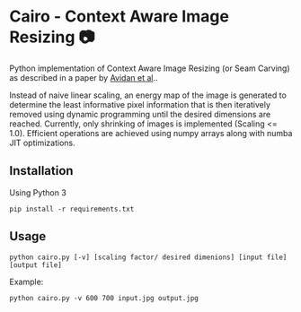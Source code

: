 # Cairo - Context Aware Image Resizing :camera:

Python implementation of Context Aware Image Resizing (or Seam Carving) as described in a paper by [Avidan et al](http://graphics.cs.cmu.edu/courses/15-463/2007_fall/hw/proj2/imret.pdf)..

Instead of naive linear scaling, an energy map of the image is generated to determine the least informative pixel information that is then iteratively removed using dynamic programming until the desired dimensions are reached.
Currently, only shrinking of images is implemented (Scaling <= 1.0).
Efficient operations are achieved using numpy arrays along with numba JIT optimizations.

## Installation

Using Python 3

```
pip install -r requirements.txt
```

## Usage

```
python cairo.py [-v] [scaling factor/ desired dimenions] [input file] [output file]
```

Example:

```
python cairo.py -v 600 700 input.jpg output.jpg
```

